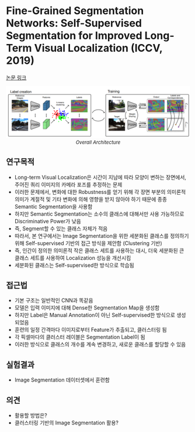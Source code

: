 # Fine-Grained Segmentation Networks: Self-Supervised Segmentation for Improved Long-Term Visual Localization (ICCV, 2019)

[논문 링크](https://openaccess.thecvf.com/content_ICCV_2019/html/Larsson_Fine-Grained_Segmentation_Networks_Self-Supervised_Segmentation_for_Improved_Long-Term_Visual_Localization_ICCV_2019_paper.html)

<p align="center">
    <img width="600" alt='fig1' src="../img/larsson2019fine.png?raw=true"></br>
    <em><font size=2>Overall Architecture</font></em>
</p>

## 연구목적
- Long-term Visual Localization은 시간이 지남에 따라 모양이 변하는 장면에서, 주어진 쿼리 이미지의 카메라 포즈를 추정하는 문제 
- 이러한 문제에서, 변화에 대한 Robustness를 얻기 위해 각 장면 부분의 의미론적 의미가 계절적 및 기타 변화에 의해 영향을 받지 않아야 하기 때문에 종종 Semantic Segmentation을 사용함 
- 하지만 Semantic Segmentation는 소수의 클래스에 대해서만 사용 가능하므로 Discriminative Power가 낮음 
- 즉, Segment할 수 있는 클래스 자체가 적음 
- 따라서, 본 연구에서는 Image Segmentation을 위한 세분화된 클래스를 정의하기 위해 Self-supervised 기반의 접근 방식을 제안함 (Clustering 기반) 
- 즉, 인간이 정의한 의미론적 작은 클래스 세트를 사용하는 대시, 더욱 세분화된 큰 클래스 세트를 사용하여 Localization 성능을 개선시킴 
- 세분화된 클래스는 Self-supervised한 방식으로 학습됨 

## 접근법
- 기본 구조는 일반적인 CNN과 똑같음 
- 모델은 입력 이미지에 대해 Dense한 Segmentation Map을 생성함 
- 하지만 Label은 Manual Annotation이 아닌 Self-supervised한 방식으로 생성되었음 
- 훈련의 일정 간격마다 이미지로부터 Feature가 추출되고, 클러스터링 됨 
- 각 픽셀마다의 클러스터 레이블은 Segmentation Label이 됨 
- 이러한 방식으로 클래스의 개수를 계속 변경하고, 새로운 클래스를 할당할 수 있음 

## 실험결과
- Image Segmentation 데이터셋에서 훈련함 

## 의견
- 활용할 방법은? 
- 클러스터링 기반의 Image Segmentation 활용? 
